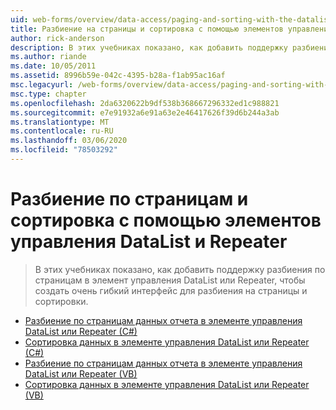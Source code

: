 ```yaml
---
uid: web-forms/overview/data-access/paging-and-sorting-with-the-datalist-and-repeater/index
title: Разбиение на страницы и сортировка с помощью элементов управления DataList и Repeater | Документация Майкрософт
author: rick-anderson
description: В этих учебниках показано, как добавить поддержку разбиения по страницам в элемент управления DataList или Repeater, чтобы создать очень гибкий интерфейс для разбиения на страницы и сортировки.
ms.author: riande
ms.date: 10/05/2011
ms.assetid: 8996b59e-042c-4395-b28a-f1ab95ac16af
msc.legacyurl: /web-forms/overview/data-access/paging-and-sorting-with-the-datalist-and-repeater
msc.type: chapter
ms.openlocfilehash: 2da6320622b9df538b368667296332ed1c988821
ms.sourcegitcommit: e7e91932a6e91a63e2e46417626f39d6b244a3ab
ms.translationtype: MT
ms.contentlocale: ru-RU
ms.lasthandoff: 03/06/2020
ms.locfileid: "78503292"
---
```

# <a name="paging-and-sorting-with-the-datalist-and-repeater"></a>Разбиение по страницам и сортировка с помощью элементов управления DataList и Repeater

> В этих учебниках показано, как добавить поддержку разбиения по страницам в элемент управления DataList или Repeater, чтобы создать очень гибкий интерфейс для разбиения на страницы и сортировки.

- [Разбиение по страницам данных отчета в элементе управления DataList или Repeater (C#)](paging-report-data-in-a-datalist-or-repeater-control-cs.md)
- [Сортировка данных в элементе управления DataList или Repeater (C#)](sorting-data-in-a-datalist-or-repeater-control-cs.md)
- [Разбиение по страницам данных отчета в элементе управления DataList или Repeater (VB)](paging-report-data-in-a-datalist-or-repeater-control-vb.md)
- [Сортировка данных в элементе управления DataList или Repeater (VB)](sorting-data-in-a-datalist-or-repeater-control-vb.md)
